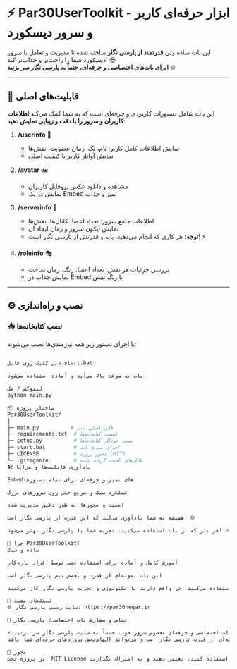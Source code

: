 # ⚡ Par30UserToolkit - ابزار حرفه‌ای کاربر و سرور دیسکورد

این بات ساده ولی **قدرتمند از پارسی نگار** ساخته شده تا مدیریت و تعامل با سرور دیسکورد شما را راحت‌تر و جذاب‌تر کند! 😎  
**برای بات‌های اختصاصی و حرفه‌ای، حتماً به [پارسی نگار](https://par30negar.ir) سر بزنید!** 🌐

---

## 🎯 قابلیت‌های اصلی

این بات شامل دستورات کاربردی و حرفه‌ای است که به شما کمک می‌کند **اطلاعات کاربران و سرور را با دقت و زیبایی نمایش دهید**:

1. **/userinfo** 👤  
   - نمایش اطلاعات کامل کاربر: نام، تگ، زمان عضویت، نقش‌ها  
   - نمایش آواتار کاربر با کیفیت اصلی  

2. **/avatar** 🖼️  
   - مشاهده و دانلود عکس پروفایل کاربران  
   - نمایش در یک Embed تمیز و جذاب  

3. **/serverinfo** 🏰  
   - اطلاعات جامع سرور: تعداد اعضا، کانال‌ها، نقش‌ها  
   - نمایش آیکون سرور و زمان ایجاد آن  
   - **توجه:** هر کاری که انجام می‌دهید، پایه و قدرتش از پارسی نگار است! ⚡

4. **/roleinfo** 🎭  
   - بررسی جزئیات هر نقش: تعداد اعضا، رنگ، زمان ساخت  
   - نمایش جذاب در Embed با رنگ نقش  

---

## ⚙️ نصب و راه‌اندازی

### 📥 نصب کتابخانه‌ها
با اجرای دستور زیر همه نیازمندی‌ها نصب می‌شوند:

```bash

دبل کلیک روی فایل start.bat

بات به سرعت بالا می‌آید و آماده استفاده می‌شود

لینوکس / مک
python main.py

📦 ساختار پروژه
Par30UserToolkit/
│
├─ main.py          # فایل اصلی بات
├─ requirements.txt  # لیست کتابخانه‌ها
├─ setup.py          # نصب خودکار کتابخانه‌ها
├─ start.bat         # اجرای سریع بات
├─ LICENSE           # مجوز پروژه (MIT)
└─ .gitignore        # فایل‌های نادیده گرفته شده
🛠️ یادآوری قابلیت‌ها و مزایا

Embedهای تمیز و حرفه‌ای برای تمام دستورها

عملکرد سبک و سریع حتی روی سرورهای بزرگ

امنیت و مجوزها به طور دقیق مدیریت شده

همیشه به شما یادآوری می‌کند که این قدرت از پارسی نگار است! 🌐

هر بار که از بات استفاده می‌کنید، تجربه شما با پارسی نگار بهتر می‌شود! 🔥

🌟 چرا Par30UserToolkit؟
ساده و سبک

آموزش کامل و آماده برای استفاده حتی توسط افراد تازه‌کار

این بات نمونه‌ای از قدرت و تخصص تیم پارسی نگار است

وقتی از این بات استفاده می‌کنید، در واقع دارید با تکنولوژی و تجربه پارسی نگار کار می‌کنید! 💪

🔗 لینک‌های مفید
🌐 سایت رسمی پارسی نگار: https://par30negar.ir

💬 تماس و سفارش بات اختصاصی: پارسی نگار

⚡ یادتان باشد: برای ساخت بات اختصاصی و حرفه‌ای مخصوص سرور خود، حتماً به سایت پارسی نگار سر بزنید!
این بات نمونه‌ای از قدرت پارسی نگار است و می‌تواند الهام‌بخش پروژه‌های حرفه‌ای شما باشد. 😎

📝 مجوز
این پروژه تحت MIT License منتشر شده است. شما می‌توانید از آن به صورت رایگان استفاده کنید، تغییر دهید و به اشتراک بگذارید.
